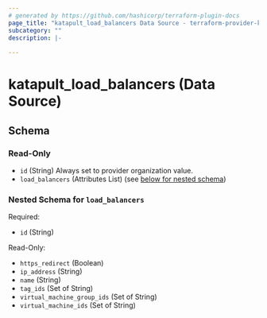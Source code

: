 ```yaml
---
# generated by https://github.com/hashicorp/terraform-plugin-docs
page_title: "katapult_load_balancers Data Source - terraform-provider-katapult"
subcategory: ""
description: |-
  
---
```


# katapult_load_balancers (Data Source)





<!-- schema generated by tfplugindocs -->
## Schema

### Read-Only

- `id` (String) Always set to provider organization value.
- `load_balancers` (Attributes List) (see [below for nested schema](#nestedatt--load_balancers))

<a id="nestedatt--load_balancers"></a>
### Nested Schema for `load_balancers`

Required:

- `id` (String)

Read-Only:

- `https_redirect` (Boolean)
- `ip_address` (String)
- `name` (String)
- `tag_ids` (Set of String)
- `virtual_machine_group_ids` (Set of String)
- `virtual_machine_ids` (Set of String)


